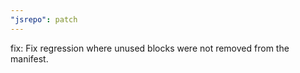 ```yaml
---
"jsrepo": patch
---
```


fix: Fix regression where unused blocks were not removed from the manifest.
